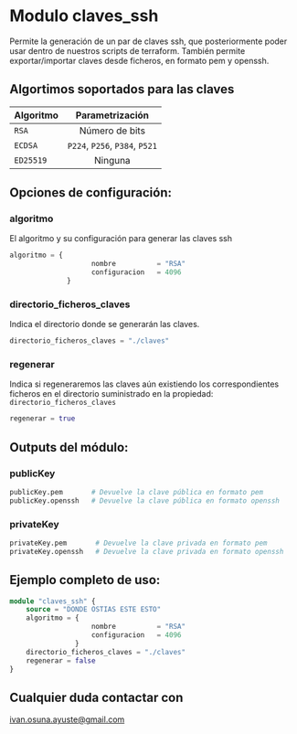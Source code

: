 # Modulo claves_ssh

Permite la generación de un par de claves ssh, que posteriormente poder usar dentro de nuestros scripts de terraform.
También permite exportar/importar claves desde ficheros, en formato pem y openssh.

## Algortimos soportados para las claves

| Algoritmo | Parametrización                 |
| --------- | :-----------------------------: |
| `RSA`     | Número de bits                  |
| `ECDSA`   | `P224`, `P256`, `P384`, `P521`  |
| `ED25519` | Ninguna                         |

## Opciones de configuración:

### algoritmo

El algoritmo y su configuración para generar las claves ssh

```tf
algoritmo = {
                    nombre          = "RSA"
                    configuracion   = 4096
              }
```
### directorio_ficheros_claves

Indica el directorio donde se generarán las claves.

```tf
directorio_ficheros_claves = "./claves"
```

### regenerar

Indica si regeneraremos las claves aún existiendo los correspondientes ficheros en el directorio suministrado en 
la propiedad: `directorio_ficheros_claves`

```tf
regenerar = true
```

## Outputs del módulo:

### publicKey

```tf
publicKey.pem       # Devuelve la clave pública en formato pem
publicKey.openssh   # Devuelve la clave pública en formato openssh
```

### privateKey

```tf
privateKey.pem       # Devuelve la clave privada en formato pem
privateKey.openssh   # Devuelve la clave privada en formato openssh
```


## Ejemplo completo de uso:

```tf
module "claves_ssh" {
    source = "DONDE OSTIAS ESTE ESTO"
    algoritmo = {
                    nombre          = "RSA"
                    configuracion   = 4096
                }
    directorio_ficheros_claves = "./claves"
    regenerar = false
}
```

## Cualquier duda contactar con 

<ivan.osuna.ayuste@gmail.com>